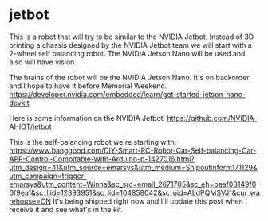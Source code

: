 # jetbot
This is a robot that will try to be similar to the NVIDIA Jetbot.  Instead of 3D printing a chassis designed by the NVIDIA Jetbot team we will start with a 2-wheel self balancing robot.  The NVIDIA Jetson Nano will be used and also will have vision.

The brains of the robot will be the NVIDIA Jetson Nano.  It's on backorder and I hope to have it before Memorial Weekend. 
https://developer.nvidia.com/embedded/learn/get-started-jetson-nano-devkit

Here is some information on the NVIDIA Jetbot:  https://github.com/NVIDIA-AI-IOT/jetbot

This is the self-balancing robot we're starting with:  https://www.banggood.com/DIY-Smart-RC-Robot-Car-Self-balancing-Car-APP-Control-Compitable-With-Arduino-p-1427016.html?utm_design=41&utm_source=emarsys&utm_medium=Shipoutinform171129&utm_campaign=trigger-emarsys&utm_content=Winna&sc_src=email_2671705&sc_eh=baaf08149f00f9ea1&sc_llid=12393951&sc_lid=104858042&sc_uid=ALdPQMSVJ1&cur_warehouse=CN
It's being shipped right now and I'll update this post when I receive it and see what's in the kit.

